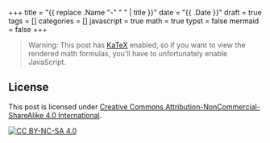 +++
title = "{{ replace .Name "-" " " | title }}"
date = "{{ .Date }}"
draft = true
tags = []
categories = []
javascript = true
math = true
typst = false
mermaid = false
+++

> Warning: This post has [KaTeX](https://katex.org/) enabled,
> so if you want to view the rendered math formulas,
> you'll have to unfortunately enable JavaScript.

## License

This post is licensed under [Creative Commons Attribution-NonCommercial-ShareAlike 4.0 International][cc-by-nc-sa].

[![CC BY-NC-SA 4.0][cc-by-nc-sa-image]][cc-by-nc-sa]

[cc-by-nc-sa]: http://creativecommons.org/licenses/by-nc-sa/4.0/
[cc-by-nc-sa-image]: https://licensebuttons.net/l/by-nc-sa/4.0/88x31.png
